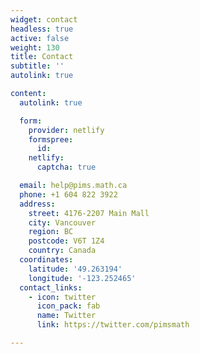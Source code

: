 ```yaml
---
widget: contact
headless: true
active: false
weight: 130
title: Contact
subtitle: ''
autolink: true

content:
  autolink: true

  form:
    provider: netlify
    formspree:
      id:
    netlify:
      captcha: true

  email: help@pims.math.ca
  phone: +1 604 822 3922
  address:
    street: 4176-2207 Main Mall
    city: Vancouver
    region: BC
    postcode: V6T 1Z4
    country: Canada
  coordinates:
    latitude: '49.263194'
    longitude: '-123.252465'
  contact_links:
    - icon: twitter
      icon_pack: fab
      name: Twitter
      link: https://twitter.com/pimsmath

---
```

